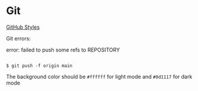 # Git

[GitHub Styles]([https://docs.github.com/pt/get-started/writing-on-github/getting-started-with-writing-and-formatting-on-github/basic-writing-and-formatting-syntax])


Git errors:

error: failed to push some refs to REPOSITORY

```git

$ git push -f origin main

```

The background color should be `#ffffff` for light mode and `#0d1117` for dark mode
